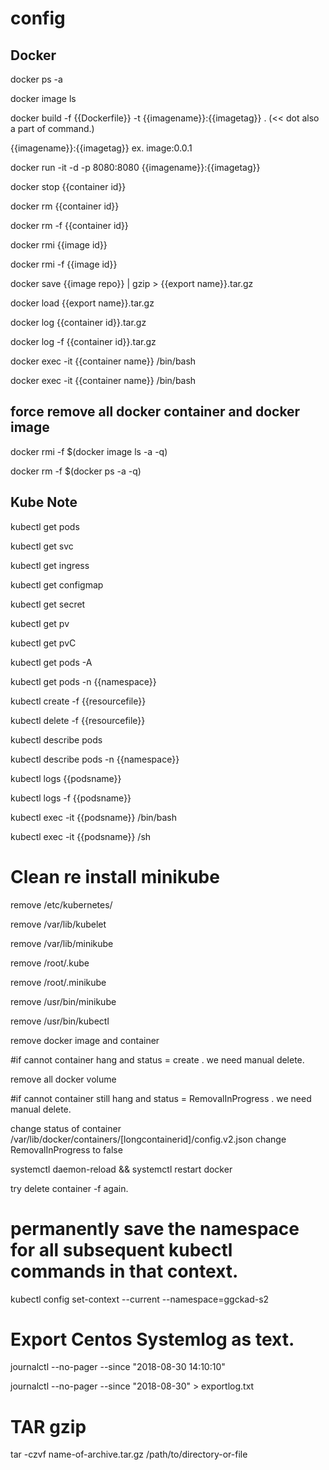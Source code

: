 # config

## Docker

docker ps -a 

docker image ls 

docker build -f {{Dockerfile}} -t {{imagename}}:{{imagetag}} . (<< dot also a part of command.)

{{imagename}}:{{imagetag}} ex. image:0.0.1

docker run -it -d -p 8080:8080 {{imagename}}:{{imagetag}} 

docker stop {{container id}}

docker rm {{container id}}

docker rm -f {{container id}}

docker rmi {{image id}}

docker rmi -f {{image id}}

docker save {{image repo}} | gzip > {{export name}}.tar.gz

docker load {{export name}}.tar.gz

docker log {{container id}}.tar.gz

docker log -f {{container id}}.tar.gz

docker exec -it {{container name}} /bin/bash

docker exec -it {{container name}} /bin/bash

## force remove all docker container and docker image

docker rmi -f $(docker image ls -a -q)

docker rm -f $(docker ps -a -q)

## Kube Note

kubectl get pods

kubectl get svc

kubectl get ingress

kubectl get configmap

kubectl get secret

kubectl get pv

kubectl get pvC

kubectl get pods -A

kubectl get pods -n {{namespace}}

kubectl create -f {{resourcefile}}

kubectl delete -f {{resourcefile}}

kubectl describe pods

kubectl describe pods -n {{namespace}}

kubectl logs {{podsname}} 

kubectl logs -f {{podsname}} 

kubectl exec -it {{podsname}} /bin/bash

kubectl exec -it {{podsname}} /sh

# Clean re install minikube 

remove /etc/kubernetes/ 

remove /var/lib/kubelet 

remove /var/lib/minikube 

remove /root/.kube

remove /root/.minikube

remove /usr/bin/minikube

remove /usr/bin/kubectl

remove docker image and container 

#if cannot container hang and status = create . we need  manual delete.

remove all docker volume 

#if cannot container still hang and status = RemovalInProgress . we need  manual delete.

change status of container /var/lib/docker/containers/[longcontainerid]/config.v2.json  change RemovalInProgress to false 

systemctl daemon-reload && systemctl restart docker

try delete container -f again.

# permanently save the namespace for all subsequent kubectl commands in that context.
kubectl config set-context --current --namespace=ggckad-s2

# Export Centos Systemlog as text.
journalctl  --no-pager --since "2018-08-30 14:10:10"

journalctl  --no-pager --since "2018-08-30" > exportlog.txt

# TAR gzip
tar -czvf name-of-archive.tar.gz /path/to/directory-or-file
